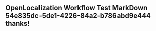 <properties
ms.topic="hero-topic"
ms.test1="hero-topic"
ms.test2="test"/>

## OpenLocalization Workflow Test MarkDown 54e835dc-5de1-4226-84a2-b786abd9e444 thanks!

